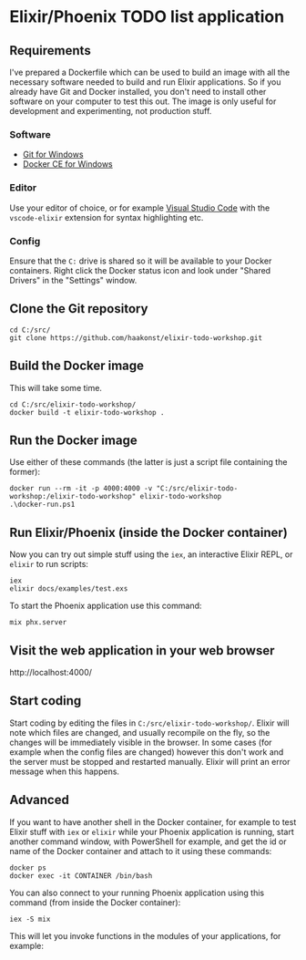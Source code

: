 # Elixir/Phoenix TODO list application

## Requirements
I've prepared a Dockerfile which can be used to build an image with all the necessary software needed to build and run Elixir applications. So if you already have Git and Docker installed, you don't need to install other software on your computer to test this out. The image is only useful for development and experimenting, not production stuff.

### Software
* [Git for Windows](https://gitforwindows.org/)
* [Docker CE for Windows](https://store.docker.com/editions/community/docker-ce-desktop-windows)

### Editor
Use your editor of choice, or for example [Visual Studio Code](https://code.visualstudio.com/) with the `vscode-elixir` extension for syntax highlighting etc.

### Config
Ensure that the `C:` drive is shared so it will be available to your Docker containers. Right click the Docker status icon and look under "Shared Drivers" in the "Settings" window.

## Clone the Git repository
```
cd C:/src/
git clone https://github.com/haakonst/elixir-todo-workshop.git
```

## Build the Docker image
This will take some time.
```
cd C:/src/elixir-todo-workshop/
docker build -t elixir-todo-workshop .
```

## Run the Docker image
Use either of these commands (the latter is just a script file containing the former):
```
docker run --rm -it -p 4000:4000 -v "C:/src/elixir-todo-workshop:/elixir-todo-workshop" elixir-todo-workshop
.\docker-run.ps1
```

## Run Elixir/Phoenix (inside the Docker container)
Now you can try out simple stuff using the `iex`, an interactive Elixir REPL, or `elixir` to run scripts:
```
iex
elixir docs/examples/test.exs
```

To start the Phoenix application use this command:
```
mix phx.server
```

## Visit the web application in your web browser
http://localhost:4000/

## Start coding
Start coding by editing the files in `C:/src/elixir-todo-workshop/`. Elixir will note which files are changed, and usually recompile on the fly, so the changes will be immediately visible in the browser. In some cases (for example when the config files are changed) however this don't work and the server must be stopped and restarted manually. Elixir will print an error message when this happens.

## Advanced
If you want to have another shell in the Docker container, for example to test Elixir stuff with `iex` or `elixir` while your Phoenix application is running, start another command window, with PowerShell for example, and get the id or name of the Docker container and attach to it using these commands:
```
docker ps
docker exec -it CONTAINER /bin/bash
```

You can also connect to your running Phoenix application using this command (from inside the Docker container):
```
iex -S mix
```

This will let you invoke functions in the modules of your applications, for example:
```
```
